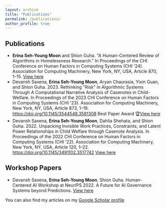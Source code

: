 ```yaml
---
layout: archive
title: "Publications"
permalink: /publications/
author_profile: true
---
```


## Publications

- **Erina Seh-Young Moon** and Shion Guha. "A Human-Centered Review of Algorithms in Homelessness Research." In Proceedings of the CHI Conference on Human Factors in Computing Systems (CHI '24). Association for Computing Machinery, New York, NY, USA, Article 870, 1–15. [View here]()
- Devansh Saxena, **Erina Seh-Young Moon**, Aryan Chaurasia, Yixin Guan, and Shion Guha. 2023. Rethinking "Risk" in Algorithmic Systems Through A Computational Narrative Analysis of Casenotes in Child-Welfare. In Proceedings of the 2023 CHI Conference on Human Factors in Computing Systems (CHI '23). Association for Computing Machinery, New York, NY, USA, Article 873, 1–19. https://doi.org/10.1145/3544548.3581308 Best Paper Award 🏆[View here](https://erinamoon.github.io/files/rethinkingrisk.pdf)
- Devansh Saxena, **Erina Seh-Young Moon**, Dahlia Shehata, and Shion Guha. 2022. Unpacking Invisible Work Practices, Constraints, and Latent Power Relationships in Child Welfare through Casenote Analysis. In Proceedings of the 2022 CHI Conference on Human Factors in Computing Systems (CHI '22). Association for Computing Machinery, New York, NY, USA, Article 120, 1–22. https://doi.org/10.1145/3491102.3517742 [View here](https://erinamoon.github.io/files/unpacking.pdf)


## Workshop Papers

- Devansh Saxena, **Erina Seh-Young Moon**, Shion Guha. Human-Centered AI Workshop at NeurIPS 2022. A Future for AI Governance Systems beyond Predictions. [View here](https://erinamoon.github.io/files/Future_for_AIGovernance.pdf)




You can also find my articles on my [Google Scholar profile](https://scholar.google.ca/citations?user=rgK0jOgAAAAJ&hl=en) 



